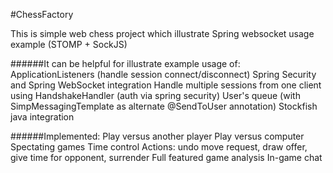 #ChessFactory

This is simple web chess project which illustrate Spring websocket usage example (STOMP + SockJS) <br>

######It can be helpful for illustrate example usage of: 
    ApplicationListeners (handle session connect/disconnect) 
    Spring Security and Spring WebSocket integration 
    Handle multiple sessions from one client using HandshakeHandler (auth via spring security) 
    User's queue (with SimpMessagingTemplate as alternate @SendToUser annotation)
    Stockfish java integration

######Implemented:
    Play versus another player
    Play versus computer
    Spectating games
    Time control
    Actions: undo move request, draw offer, give time for opponent, surrender
    Full featured game analysis
    In-game chat



